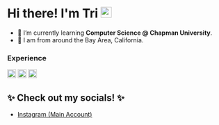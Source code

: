 # Hi there! I'm Tri   <img src="https://user-images.githubusercontent.com/74038190/216120981-b9507c36-0e04-4469-8e27-c99271b45ba5.png" width="25" height="25"/>
- 🌱 I’m currently learning **Computer Science @ Chapman University**.
- 📍 I am from around the Bay Area, California.
### Experience
<img src="https://raw.githubusercontent.com/jmnote/z-icons/master/svg/javascript.svg" width="20" height="20"/> 
<img src="https://raw.githubusercontent.com/jmnote/z-icons/master/svg/java.svg" width="20" height="20"/> 
<img src="https://raw.githubusercontent.com/jmnote/z-icons/master/svg/python.svg" width="20" height="20"/>

## ✨ Check out my socials! ✨
- [Instagram (Main Account)](https://www.instagram.com/troyxblizei/)
